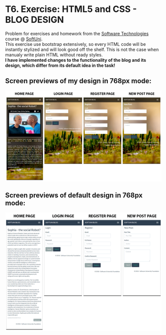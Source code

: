 # T6. Exercise: HTML5 and CSS - BLOG DESIGN

Problem for exercises and homework from the [Software Technologies](https://github.com/OgnyanDD/Software-Technologies) course @ [SoftUni](https://softuni.bg/).<br/>
This exercise use bootstrap extensively, so every HTML code will be instantly stylized and will look good off the shelf. This is not the case when manualy write plain HTML without ready styles.
<br/>
**I have implemented changes to the functionality of the blog and its design, which differ from its default idea in the task!**<br/>
## Screen previews of my design in 768px mode:
![My Design](https://github.com/OgnyanDD/OgnyanDD.github.io/blob/master/resources/MyDesign.png)
<br/>
## Screen previews of default design in 768px mode:
![Default Design](https://github.com/OgnyanDD/OgnyanDD.github.io/blob/master/resources/DefaultDesign.png)
